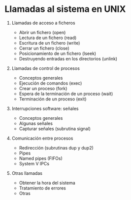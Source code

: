 # Llamadas al sistema en UNIX

1. Llamadas de acceso a ficheros
    - Abrir un fichero (open)
    - Lectura de un fichero (read)
    - Escritura de un fichero (write)
    - Cerrar un fichero (close)
    - Posicionamiento de un fichero (lseek)
    - Destruyendo entradas en los directorios (unlink)

2. Llamadas de control de procesos
    - Conceptos generales
    - Ejecución de comandos (exec)
    - Crear un proceso (fork)
    - Espera de la terminación de un proceso (wait)
    - Terminación de un proceso (exit)

3. Interrupciones software: señales
    - Conceptos generales
    - Algunas señales
    - Capturar señales (subrutina signal)

4. Comunicación entre procesos
    - Redirección (subrutinas dup y dup2)
    - Pipes
    - Named pipes (FIFOs)
    - System V IPCs

5. Otras llamadas
    - Obtener la hora del sistema
    - Tratamiento de errores
    - Otras
